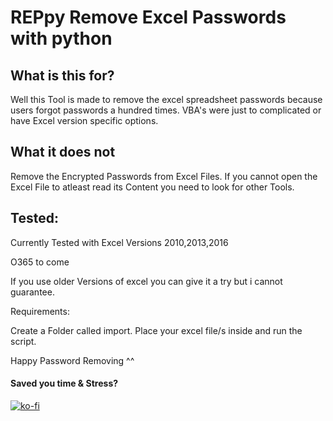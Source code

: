 # REPpy Remove Excel Passwords with python

## What is this for?

Well this Tool is made to remove the excel spreadsheet passwords because users forgot passwords a hundred times.
VBA's were just to complicated or have Excel version specific options.

## What it does not

Remove the Encrypted Passwords from Excel Files.
If you cannot open the Excel File to atleast read its Content you need to look for other Tools.

## Tested:

Currently Tested with Excel Versions 2010,2013,2016

O365 to come

If you use older Versions of excel you can give it a try but i cannot guarantee.

Requirements:

Create a Folder called import. Place your excel file/s inside and run the script.


Happy Password Removing ^^


#### Saved you time & Stress? 

[![ko-fi](https://ko-fi.com/img/githubbutton_sm.svg)](https://ko-fi.com/A0A7FA8GY)
